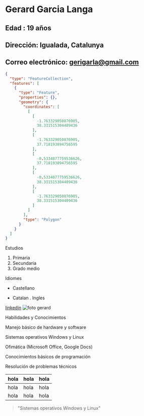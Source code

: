 # Gerard Garcia Langa
## Edad : 19 años 
## Dirección: Igualada, Catalunya
## Correo electrónico: gerigarla@gmail.com

```geojson
{
  "type": "FeatureCollection",
  "features": [
    {
      "type": "Feature",
      "properties": {},
      "geometry": {
        "coordinates": [
          [
            [
              -1.763329050876905,
              38.331515304409436
            ],
            [
              -1.763329050876905,
              37.718193894756595
            ],
            [
              -0.5334077759536626,
              37.718193894756595
            ],
            [
              -0.5334077759536626,
              38.331515304409436
            ],
            [
              -1.763329050876905,
              38.331515304409436
            ]
          ]
        ],
        "type": "Polygon"
      }
    }
  ]
}
```


Estudios
1. Primaria
2. Secundaria
3. Grado medio
   
Idiomes
* Castellano 
+ Catalan
. Ingles

[linkedin](https://www.linkedin.com/feed/)
![foto gerard](https://media.licdn.com/dms/image/v2/D4E03AQEDCu9p7yWFhQ/profile-displayphoto-shrink_200_200/profile-displayphoto-shrink_200_200/0/1698254646812?e=2147483647&v=beta&t=I30QQ8FdVhZGXWJW5UXTU2Ro8kyqOFyKZas0s7k2cz8)

Habilidades y Conocimientos

Manejo básico de hardware y software

Sistemas operativos Windows y Linux

Ofimática (Microsoft Office, Google Docs)

Conocimientos básicos de programación

Resolución de problemas técnicos

| hola | hola | hola |
|------|------|------|
| hola | hola | hola |
| hola | hola | hola |

> "Sistemas operativos Windows y Linux"





